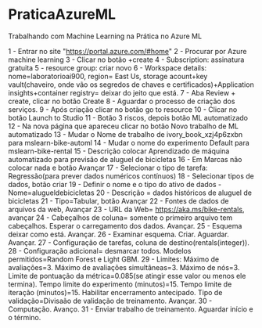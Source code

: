 # PraticaAzureML
Trabalhando com Machine Learning na Prática no Azure ML

1 - Entrar no site "https://portal.azure.com/#home"
2 - Procurar por Azure machine learning
3 - Clicar no botão +create
4 - Subscription: assinatura gratuita
5 - resource group: criar novo
6 - Workspace details: nome=laboratorioai900, region= East Us, storage acount+key vault(chaveiro, onde vão os segredos de chaves e certificados)+Application insights+container registry= deixar do jeito que está.
7 - Aba Review + create, clicar no botão Create
8 - Aguardar o processo de criação dos serviços.
9 - Após criação clicar no botão go to resource
10 - Clicar no botão Launch to Studio
11 - Botão 3 riscos, depois botão ML automatizado
12 - Na nova página que apareceu clicar no botão Novo trabalho de ML automatizado
13 - Mudar o Nome de trabalho de ivory_book_xzj4p6zxbn para mslearn-bike-automl
14 - Mudar o nome do experimento Default para mslearn-bike-rental
15 - Descrição colocar Aprendizado de máquina automatizado para previsão de aluguel de bicicletas
16 - Em Marcas não colocar nada e botão Avançar
17 - Selecionar o tipo de tarefa: Regressão(para prever dados numéricos contínuos)
18 - Selecionar tipos de dados, botão criar
19 - Definir o nome e o tipo do ativo de dados - Nome=alugueldebicicletas
20 - Descrição = dados históricos de aluguel de bicicletas
21 - Tipo=Tabular, botão Avançar
22 - Fontes de dados de arquivos da web, Avançar
23 - URL da Web= https://aka.ms/bike-rentals, avançar
24 - Cabeçalhos de coluna= somente o primeiro arquivo tem cabeçalhos. Esperar o carregamento dos dados. Avançar.
25 - Esquema deixar como está. Avançar.
26 - Examinar esquema. Criar. Aguardar. Avançar.
27 - Configuração de tarefas, coluna de destino(rentals(integer)).
28 - Configuração adicional= desmarcar todos. Modelos permitidos=Random Forest e Light GBM.
29 - Limites: Máximo de avaliações=3. Máximo de avaliações simultâneas=3. Máximo de nós=3. Limite de pontuação da métrica=0.085(se atingir esse valor ou menos ele termina). Tempo limite do experimento (minutos)=15. Tempo limite de iteração (minutos)=15. Habilitar encerramento antecipado. Tipo de validação=Divisaão de validação de treinamento. Avançar.
30 - Computação. Avanço.
31 - Enviar trabalho de treinamento. Aguardar início e o término.
